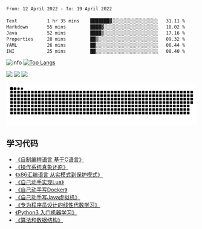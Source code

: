 <!--START_SECTION:waka-->

```text
From: 12 April 2022 - To: 19 April 2022

Text           1 hr 35 mins    ███████▓░░░░░░░░░░░░░░░░░   31.11 %
Markdown       55 mins         ████▓░░░░░░░░░░░░░░░░░░░░   18.02 %
Java           52 mins         ████▒░░░░░░░░░░░░░░░░░░░░   17.16 %
Properties     28 mins         ██▒░░░░░░░░░░░░░░░░░░░░░░   09.32 %
YAML           26 mins         ██░░░░░░░░░░░░░░░░░░░░░░░   08.44 %
INI            25 mins         ██░░░░░░░░░░░░░░░░░░░░░░░   08.40 %
```

<!--END_SECTION:waka-->

![info](https://github-readme-stats.vercel.app/api?username=chenlingmin&show_icons=true&count_private=true&hide=prs&theme=default_repocard)
[![Top Langs](https://github-readme-stats.vercel.app/api/top-langs/?username=chenlingmin&layout=compact)](https://github.com/anuraghazra/github-readme-stats)


[![](https://img.shields.io/badge/OS-Arch%20Linux-33aadd?style=flat-square&logo=arch-linux&logoColor=ffffff)](https://www.archlinux.org/)
[![](https://img.shields.io/badge/macOS-Hackintosh-292e33?style=flat-square&logo=apple&logoColor=ffffff)](https://www.tonymacx86.com/)
![](https://visitor-badge.glitch.me/badge?page_id=CasterWx.readme)

![](https://raw.githubusercontent.com/chenlingmin/chenlingmin/main/assets/github-contribution-grid-snake.svg)  

## 学习代码

* [《自制编程语言 基于C语言》](https://github.com/chenlingmin/sparrow)
* [《操作系统真象还原》](https://github.com/chenlingmin/os-learn)
* [《x86汇编语言 从实模式到保护模式》](https://github.com/chenlingmin/x86_assembly)
* [《自己动手实现Lua》](https://github.com/chenlingmin/luago)
* [《自己动手写Docker》](https://github.com/chenlingmin/mydocker)
* [《自己动手写Java虚拟机》](https://github.com/chenlingmin/jvmgo)
* [《专为程序员设计的线性代数学习》](https://github.com/chenlingmin/Play-with-Linear-Algebra)
* [《Python3 入门机器学习》](https://github.com/chenlingmin/python3-ml)
* [《算法和数据结构》](https://github.com/chenlingmin/algorithms)
